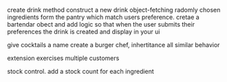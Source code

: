 create drink method
construct a new drink object-fetching radomly chosen ingredients form the pantry which match users preference.
cretae a bartendar obect and add logic so that when the user submits their preferences the drink is created and display in your ui

give cocktails a name
create a burger chef, inhertitance all similar behavior


extension exercises 
multiple customers

stock control. add a stock count for each ingredient